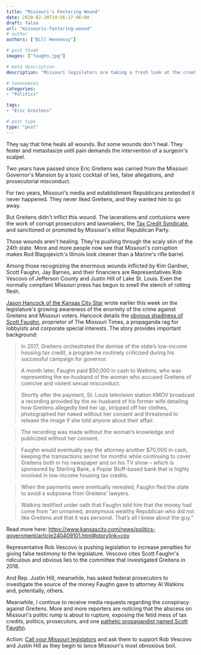 ```yaml
---
title: "Missouri's Festering Wound"
date: 2020-02-20T19:56:27-06:00
draft: false
url: "missouris-festering-wound"
# author
authors: ["Bill Hennessy"]

# post thumb
images: ["faughn.jpg"]

# meta description
description: "Missouri legislators are taking a fresh look at the crooked frame-up of Eric Greitens"

# taxonomies
categories: 
- "Politics"

tags:
- "Eric Greitens"

# post type
type: "post"
---
```


They say that time heals all wounds. But some wounds don't heal. They fester and metastasize until pain demands the intervention of a surgeon's scalpel. 

Two years have passed since Eric Greitens was carried from the Missouri Governor's Mansion by a toxic cocktail of lies, false allegations, and prosecutorial misconduct. 

For two years, Missouri's media and establishment Republicans pretended it never happened. They never liked Greitens, and they wanted him to go away. 

But Greitens didn't inflict this wound. The lacerations and contusions were the work of corrupt prosecutors and lawmakers, the [Tax Credit Syndicate](https://www.hennessysview.com/posts/2020/about-those-rent-seekers/), and sanctioned or promoted by Missouri's elitist Republican Party. 

Those wounds aren't healing. They're pushing through the scaly skin of the 24th state. More and more people now see that Missouri's corruption makes Rod Blagojevich's Illinois look cleaner than a Marine's rifle barrel. 

Among those recognizing the enormous wounds inflicted by Kim Gardner, Scott Faughn, Jay Barnes, and their financiers are Representatives Rob Vescovo of Jefferson County and Justin Hill of Lake St. Louis. Even the normally compliant Missouri press has begun to smell the stench of rotting flesh. 

[Jason Hancock of the Kansas City Star](https://www.kansascity.com/news/politics-government/article240409101.html#storylink=cpy) wrote earlier this week on the legislature's growing awareness of the enormity of the crime against Greitens and Missouri voters. Hancock details the [obvious shadiness of Scott Faughn](https://www.hennessysview.com/posts/2020/where-is-scott-faughns-book/), proprietor of The Missouri Times, a propaganda rag for lobbyists and corporate special interests. The story provides important background:

> In 2017, Greitens orchestrated the demise of the state’s low-income housing tax credit, a program he routinely criticized during his successful campaign for governor.

> A month later, Faughn paid $50,000 in cash to Watkins, who was representing the ex-husband of the woman who accused Greitens of coercive and violent sexual misconduct.

> Shortly after the payment, St. Louis television station KMOV broadcast a recording provided by the ex-husband of his former wife detailing how Greitens allegedly tied her up, stripped off her clothes, photographed her naked without her consent and threatened to release the image if she told anyone about their affair.

> The recording was made without the woman’s knowledge and publicized without her consent.

> Faughn would eventually pay the attorney another $70,000 in cash, keeping the transactions secret for months while continuing to cover Greitens both in his newspaper and on his TV show – which is sponsored by Sterling Bank, a Poplar Bluff-based bank that is highly involved in low-income housing tax credits.

> When the payments were eventually revealed, Faughn fled the state to avoid a subpoena from Greitens’ lawyers.

> Watkins testified under oath that Faughn told him that the money had come from “an unnamed, anonymous wealthy Republican who did not like Greitens and that it was personal. That’s all I knew about the guy.”

Read more here: https://www.kansascity.com/news/politics-government/article240409101.html#storylink=cpy

Representative Rob Vescovo is pushing legislation to increase penalties for giving false testimony to the legislature. Vescovo cites Scott Faughn's ridiculous and obvious lies to the committee that investigated Greitens in 2018. 

And Rep. Justin Hill, meanwhile, has asked federal prosecutors to investigate the source of the money Faughn gave to attorney Al Watkins and, potentially, others. 

Meanwhile, I continue to receive media requests regarding the conspiracy against Greitens. More and more reporters are noticing that the abscess on Missouri's politic rump is about to rupture, exposing the fetid mess of tax credits, politics, prosecutors, and one [pathetic propagandist named Scott Faughn](https://www.hennessysview.com/2018/04/30/missouri-crimes/).  

Action: [Call your Missouri legislators](http://www.senate.mo.gov/LegisLookup/default.aspx/leg_lookup.aspx) and ask them to support Rob Vescovo and Justin Hill as they begin to lance Missouri's most obnoxious boil. 

